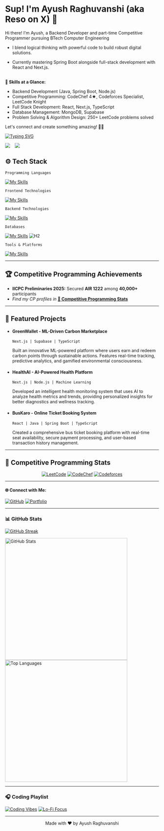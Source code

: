 # Sup! I'm Ayush Raghuvanshi (aka Reso on X) 👋

Hi there! I'm Ayush, a Backend Developer and part-time Competitive Programmer pursuing BTech Computer Engineering 

- I blend logical thinking with powerful code to build robust digital solutions. 

- Currently mastering Spring Boot alongside full-stack development with React and Next.js.<br><br>


**🚀 Skills at a Glance:**<br>
- Backend Development (Java, Spring Boot, Node.js)
- Competitive Programming: CodeChef 4★, Codeforces Specialist, LeetCode Knight
- Full Stack Development: React, Next.js, TypeScript
- Database Management: MongoDB, Supabase
- Problem Solving & Algorithm Design: 250+ LeetCode problems solved

Let's connect and create something amazing! 🚀✨


[![Typing SVG](https://readme-typing-svg.demolab.com?font=Montserrat&weight=600&size=30&pause=1000&color=F71899&center=true&vCenter=true&random=false&width=450&height=100&lines=Backend+Developer;Competitive+Programmer)](https://git.io/typing-svg)

<a href="https://github.com/ResorcinolWorks" target="_blank" rel="noreferrer"><img src="https://img.shields.io/github/followers/ResorcinolWorks?logo=github&style=for-the-badge&color=3382ed&labelColor=1c1917" /></a>&nbsp;&nbsp;&nbsp;
<img src="https://komarev.com/ghpvc/?username=ResorcinolWorks&label=Profile+Views&color=2f81f7&style=for-the-badge" /></a>

## ⚙️ Tech Stack

```Programming Languages```

[![My Skills](https://skillicons.dev/icons?i=java,js,ts,html,css&theme=light)](https://skills.thijs.gg)

```Frontend Technologies```

[![My Skills](https://skillicons.dev/icons?i=react,nextjs,tailwind,html,css&theme=light)](https://skills.thijs.gg)

```Backend Technologies```

[![My Skills](https://skillicons.dev/icons?i=spring,nodejs,express&theme=light)](https://skills.thijs.gg)

```Databases```

[![My Skills](https://skillicons.dev/icons?i=mongodb&theme=light)](https://skills.thijs.gg)
![H2](https://img.shields.io/badge/H2-004B87?style=for-the-badge&logo=h2&logoColor=white)

```Tools & Platforms```

[![My Skills](https://skillicons.dev/icons?i=git,github,vscode,postman,vercel&theme=light)](https://skills.thijs.gg)

---

## 🏆 Competitive Programming Achievements

- **IICPC Preliminaries 2025:** Secured **AIR 1222** among **40,000+** participants  
- *Find my CP profiles in* [**🎯 Competitive Programming Stats**](#-competitive-programming-stats)

---

## 🌟 Featured Projects

- #### GreenWallet - ML-Driven Carbon Marketplace
  ```Next.js | Supabase | TypeScript```
  
  Built an innovative ML-powered platform where users earn and redeem carbon points through sustainable actions. Features real-time tracking, predictive analytics, and gamified environmental consciousness.

- #### HealthAI - AI-Powered Health Platform
  ```Next.js | Node.js | Machine Learning```
  
  Developed an intelligent health monitoring system that uses AI to analyze health metrics and trends, providing personalized insights for better diagnostics and wellness tracking.

- #### BusKaro - Online Ticket Booking System
  ```React | Java | Spring Boot | TypeScript```
  
  Created a comprehensive bus ticket booking platform with real-time seat availability, secure payment processing, and user-based transaction history management.

---

## 🎯 Competitive Programming Stats

<div align="center">

[![LeetCode](https://img.shields.io/badge/LeetCode-Knight%20🛡️%201857-FFA116?style=for-the-badge&logo=leetcode&logoColor=black)](https://leetcode.com/u/Resorcinol/)
[![CodeChef](https://img.shields.io/badge/CodeChef-4⭐%201802-5B4638?style=for-the-badge&logo=codechef&logoColor=white)](https://www.codechef.com/users/resorcinol)
[![Codeforces](https://img.shields.io/badge/Codeforces-Specialist%20🩵%201465-1F8ACB?style=for-the-badge&logo=codeforces&logoColor=white)](https://codeforces.com/profile/Resorcinol)

</div>

---

<h4>🌐 Connect with Me:</h4>

[![GitHub](https://skillicons.dev/icons?i=github)](https://github.com/ResorcinolWorks)
[![Portfolio](https://img.shields.io/badge/Portfolio-000000?style=for-the-badge&logo=vercel&logoColor=white)](https://www.resorcinolworks.tech)

---

### 📊 GitHub Stats

<p align="left">
   <a href="https://github.com/ResorcinolWorks">
        <img alt="GitHub Streak" src="https://streak-stats.demolab.com?user=ResorcinolWorks&theme=radical&border_radius=2.5"/>
   </a>
</p>

<p align="left">
<a href="https://github.com/ResorcinolWorks">
        <img alt="GitHub Stats" src="https://github-readme-stats.vercel.app/api?username=ResorcinolWorks&show_icons=true&count_private=true&theme=radical" width="400px"/>
</a>

<a href="https://github.com/ResorcinolWorks">
        <img alt="Top Languages" src="https://github-readme-stats.vercel.app/api/top-langs/?username=ResorcinolWorks&theme=radical&layout=compact" width="400px"/>
</a>
</p>

---

### 🎧 Coding Playlist

[![Coding Vibes](https://img.shields.io/badge/Coding%20Vibes-%231DB954.svg?&style=flat-square&logo=spotify&logoColor=white)](https://open.spotify.com/search/coding%20music) 
[![Lo-Fi Focus](https://img.shields.io/badge/Lo--Fi%20Focus-%231DB954.svg?&style=flat-square&logo=spotify&logoColor=white)](https://open.spotify.com/search/lofi%20hip%20hop)

---

<p align="center">Made with ❤️ by Ayush Raghuvanshi</p>

